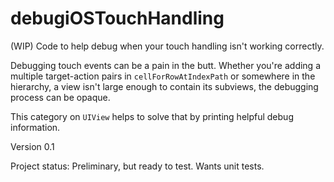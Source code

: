 debugiOSTouchHandling
=====================

(WIP) Code to help debug when your touch handling isn't working correctly. 

Debugging touch events can be a pain in the butt. Whether you're adding a multiple target-action pairs in `cellForRowAtIndexPath` or somewhere in the hierarchy, a view isn't large enough to contain its subviews, the debugging process can be opaque. 

This category on `UIView` helps to solve that by printing helpful debug information.

Version 0.1

Project status: Preliminary, but ready to test. Wants unit tests.
